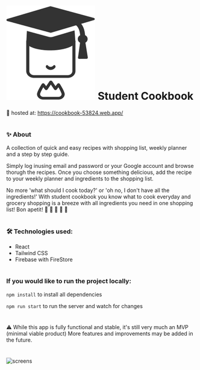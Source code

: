 # ![logo](src/assets/illustrations/logo.svg) Student Cookbook

🚀 hosted at: https://cookbook-53824.web.app/
#

### ✨ About

A collection of quick and easy recipes with shopping list, weekly planner and a step by step guide.

Simply log inusing email and password or your Google account and browse thorugh the recipes. Once you choose something delicious, add the recipe to your weekly planner and ingredients to the shopping list.

No more 'what should I cook today?' or 'oh no, I don't have all the ingredients!' With student cookbook you know what to cook everyday and grocery shopping is a breeze with all ingredients you need in one shopping list! Bon apetit! 
🍔 🌮 🥗 🍲 🧁
#

### 🛠 Technologies used: 
- React
- Tailwind CSS
- Firebase with FireStore

#

### If you would like to run the project locally:

```npm install``` to install all dependencies

```npm run start``` to run the server and watch for changes

#

⚠️ 
While this app is fully functional and stable, it's still very much an MVP (minimal viable product) More features and improvements may be added in the future.

#

![screens](src/assets/images/screens.jpg)